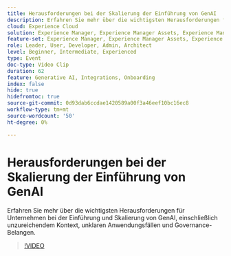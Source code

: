 ```yaml
---
title: Herausforderungen bei der Skalierung der Einführung von GenAI
description: Erfahren Sie mehr über die wichtigsten Herausforderungen für Unternehmen bei der Einführung und Skalierung von GenAI, einschließlich unzureichendem Kontext, unklaren Anwendungsfällen und Governance-Belangen.
cloud: Experience Cloud
solution: Experience Manager, Experience Manager Assets, Experience Manager Forms, Experience Manager Sites, Sensei
feature-set: Experience Manager, Experience Manager Assets, Experience Manager Forms, Experience Manager Sites
role: Leader, User, Developer, Admin, Architect
level: Beginner, Intermediate, Experienced
type: Event
doc-type: Video Clip
duration: 62
feature: Generative AI, Integrations, Onboarding
index: false
hide: true
hidefromtoc: true
source-git-commit: 0d93dab6ccdae1420589a00f3a46eef10bc16ec8
workflow-type: tm+mt
source-wordcount: '50'
ht-degree: 0%

---
```



# Herausforderungen bei der Skalierung der Einführung von GenAI

Erfahren Sie mehr über die wichtigsten Herausforderungen für Unternehmen bei der Einführung und Skalierung von GenAI, einschließlich unzureichendem Kontext, unklaren Anwendungsfällen und Governance-Belangen.

>[!VIDEO](https://video.tv.adobe.com/v/3459230/?learn=on&enablevpops)
